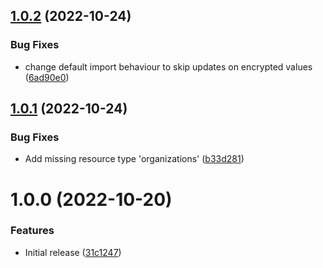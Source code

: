 ## [1.0.2](https://github.com/de-it-krachten/ansible-role-awx_casc/compare/v1.0.1...v1.0.2) (2022-10-24)


### Bug Fixes

* change default import behaviour to skip updates on encrypted values ([6ad90e0](https://github.com/de-it-krachten/ansible-role-awx_casc/commit/6ad90e0183ca42eb197b7769141e6e3b5c89d83d))

## [1.0.1](https://github.com/de-it-krachten/ansible-role-awx_casc/compare/v1.0.0...v1.0.1) (2022-10-24)


### Bug Fixes

* Add missing resource type 'organizations' ([b33d281](https://github.com/de-it-krachten/ansible-role-awx_casc/commit/b33d2817e64860481154d8a3c8c8d3b925314bd3))

# 1.0.0 (2022-10-20)


### Features

* Initial release ([31c1247](https://github.com/de-it-krachten/ansible-role-awx_casc/commit/31c1247c657bb890a615a9407659ecd2410f3545))
